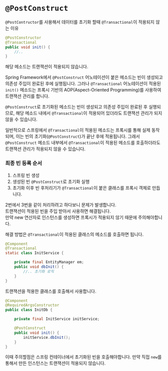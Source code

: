 # `@PostConstruct`  
`@PostContructor`를 사용해서 데이터를 초기화 할때 `@Transactional`이 적용되지 않는 이유  
```Java
@PostConstructor
@Transactional
public void init() {
    //..
}
```  
해당 메소드는 트랜잭션이 적용되지 않습니다.  

Spring Framework에서 `@PostConstruct` 어노테이션이 붙은 메소드는 
빈이 생성되고 의존성 주입이 완료된 후에 실행됩니다. 
그러나 `@Transactional` 어노테이션이 적용된 `init()` 메소드는 
프록시 기반의 AOP(Aspect-Oriented Programming)를 사용하여 
트랜잭션 관리를 합니다.

`@PostConstruct`로 초기화된 메소드는 빈이 생성되고 
의존성 주입이 완료된 후 실행되므로, 해당 메소드 내에서 
`@Transactional`이 적용되어 있더라도 트랜잭션 관리가 되지 않을 수 있습니다.

일반적으로 스프링에서 `@Transactional`이 적용된 메소드는 프록시를 통해 실제 동작되며, 
이는 빈의 초기화(`@PostConstruct`)가 끝난 후에 적용됩니다. 
그래서 `@PostConstruct` 메소드 내부에서 `@Transactional`이 적용된 메소드를 
호출하더라도 트랜잭션 관리가 적용되지 않을 수 있습니다.  
  
### 최종 빈 등록 순서
1. 스프링 빈 생성
2. 생성된 빈 `@PostConstruct`로 초기화 실행
3. 초기화 이후 빈 후처리기가 `@Transactional`이 붙은 클래스를 프록시 객체로 만듭니다.

2번에서 3번을 같이 처리하려고 하다보니 문제가 발생합니다.  
트랜잭션이 적용된 빈을 주입 받아서 사용하면 해결됩니다.  
만약 new 연산자로 인스턴스를 생성하면 프록시가 적용되지 않기 때문에 주의해야합니다.

해결 방법은 `@Transactional`이 적용된 클래스의 메소드를 호출하면 됩니다. 
```Java
@Component
@Transactional
static class InitService {

    private final EntityManager em;
    public void dbInit() {
        //.. 초기화 로직
    }
}
```  
트랜잭션을 적용한 클래스를 호출해서 사용합니다.  
```Java
@Component
@RequiredArgsConstructor
public class InitDb {

    private final InitService initService;

    @PostConstruct
    public void init() {
        initService.dbInit();
    }
}
```  

이때 주의할점은 스프링 컨테이너에서 초기화된 빈을 호출해야합니다. 
만약 직접 `new`를 통해서 만든 인스턴스는 트랜잭션이 적용되지 않습니다.  
